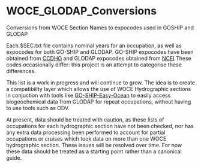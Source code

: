# WOCE_GLODAP_Conversions
Conversions from WOCE Section Names to expocodes used in GOSHIP and GLODAP

Each $SEC.txt file contains nominal years for an occupation, as well as expocodes
for both GO-SHIP and GLODAP. GO-SHIP expocodes have been obtained from [CCDHO](https://cchdo.ucsd.edu/)
and GLODAP expocodes obtained from [NCEI](https://www.ncei.noaa.gov/access/ocean-carbon-data-system/oceans/RepeatSections/)
These codes occasionally differ: this project is an attempt to categorise these
differences.

This list is a work in progress and will continue to grow. The idea is to create
a compatibility layer which allows the use of WOCE Hydrographic sections in 
conjuction with tools like [GO-SHIP-Easy-Ocean](https://github.com/kkats/GO-SHIP-Easy-Ocean) to easily access biogeochemical 
data from GLODAP for repeat occupations, without having to use tools such as ODV.

At present, data should be treated with caution, as these lists of occupations for
each hydrographic section have not been checked, nor has any extra data processing
been performed to account for partial occupations or cruises which took data on 
more than one WOCE hydrographic section. These issues will be resolved over time.
For now these data should be treated as a starting point rather than a canonical
guide.
